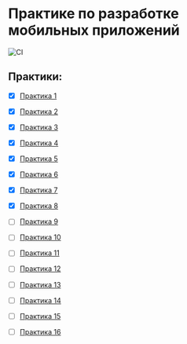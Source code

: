 # Практике по разработке мобильных приложений

![CI](https://github.com/Eckorezze/Mobil/actions/workflows/android.yml/badge.svg)

## Практики:

 - [x] [Практика 1](https://github.com/Eckorezze/Mobil/tree/master/app/prac1)
 - [x] [Практика 2](https://github.com/Eckorezze/Mobil/tree/master/app/prac2)
 - [x] [Практика 3](https://github.com/Eckorezze/Mobil/tree/master/app/prac3)
 - [x] [Практика 4](https://github.com/Eckorezze/Mobil/tree/master/app/prac4)
 - [x] [Практика 5](https://github.com/Eckorezze/Mobil/tree/master/app/prac5)
 - [x] [Практика 6](https://github.com/Eckorezze/Mobil/tree/master/app/prac6)
 - [x] [Практика 7](https://github.com/Eckorezze/Mobil/tree/master/app/prac7)
 - [x] [Практика 8](https://github.com/Eckorezze/Mobil/tree/master/app/prac8) 
 - [ ] [Практика 9](https://github.com/Eckorezze/Mobil/tree/master/app/prac9)
 - [ ] [Практика 10](https://github.com/Eckorezze/Mobil/tree/master/app/prac10) 
 - [ ] [Практика 11](https://github.com/Eckorezze/Mobil/tree/master/app/prac11)
 - [ ] [Практика 12](https://github.com/Eckorezze/Mobil/tree/master/app/prac12)
 - [ ] [Практика 13](https://github.com/Eckorezze/Mobil/tree/master/app/prac13)
 - [ ] [Практика 14](https://github.com/Eckorezze/Mobil/tree/master/app/prac14)
 - [ ] [Практика 15](https://github.com/Eckorezze/Mobil/tree/master/app/prac15)
 - [ ] [Практика 16](https://github.com/Eckorezze/Mobil/tree/master/app/prac16)

